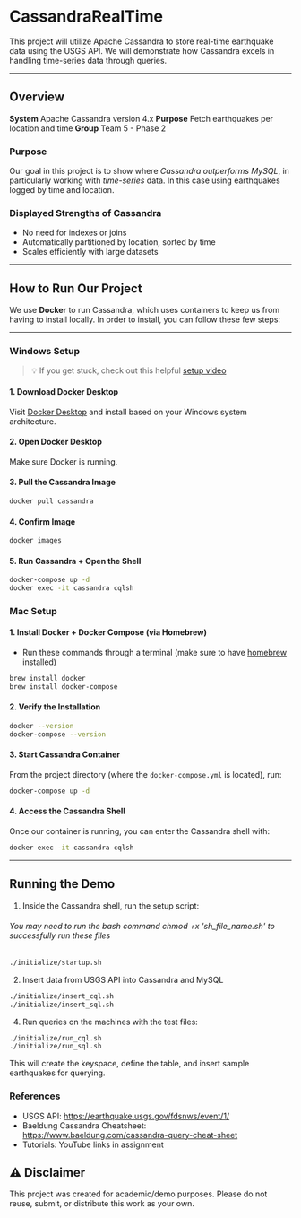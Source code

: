 # CassandraRealTime
This project will utilize Apache Cassandra to store real-time earthquake data using the USGS API. We will demonstrate how Cassandra excels in handling time-series data through queries. 

---

## Overview

**System** Apache Cassandra version 4.x
**Purpose** Fetch earthquakes per location and time
**Group** Team 5 - Phase 2

### Purpose

Our goal in this project is to show where _Cassandra outperforms MySQL_, in particularly working with _time-series_ data. In this case using earthquakes logged by time and location. 


### Displayed Strengths of Cassandra
- No need for indexes or joins
- Automatically partitioned by location, sorted by time
- Scales efficiently with large datasets

---

## How to Run Our Project

We use **Docker** to run Cassandra, which uses containers to keep us from having to install locally. In order to install, you can follow these few steps: 

---

### Windows Setup

> 💡 If you get stuck, check out this helpful [setup video](https://www.youtube.com/watch?v=ZyBBv1JmnWQ&ab_channel=CodeBear)

#### 1. Download Docker Desktop  
Visit [Docker Desktop](https://www.docker.com/products/docker-desktop/) and install based on your Windows system architecture.

#### 2. Open Docker Desktop  
Make sure Docker is running.

#### 3. Pull the Cassandra Image

```bash
docker pull cassandra
```

#### 4. Confirm Image

```bash
docker images
```

#### 5. Run Cassandra + Open the Shell

```bash
docker-compose up -d
docker exec -it cassandra cqlsh
```

### Mac Setup 

#### 1. Install Docker + Docker Compose (via Homebrew)
- Run these commands through a terminal (make sure to have [homebrew](https://brew.sh/) installed)

```bash
brew install docker
brew install docker-compose
```

#### 2. Verify the Installation

```bash
docker --version
docker-compose --version
```

#### 3. Start Cassandra Container

From the project directory (where the `docker-compose.yml` is located), run: 

```bash 
docker-compose up -d
```

#### 4. Access the Cassandra Shell

Once our container is running, you can enter the Cassandra shell with: 

```bash 
docker exec -it cassandra cqlsh
```

---

## Running the Demo

1. Inside the Cassandra shell, run the setup script:
###### You may need to run the bash command chmod +x 'sh_file_name.sh' to successfully run these files

```bash
./initialize/startup.sh
```

2. Insert data from USGS API into Cassandra and MySQL

```bash
./initialize/insert_cql.sh
./initialize/insert_sql.sh
```

4. Run queries on the machines with the test files:

```bash
./initialize/run_cql.sh
./initialize/run_sql.sh
```

This will create the keyspace, define the table, and insert sample earthquakes for querying.

### References
- USGS API: https://earthquake.usgs.gov/fdsnws/event/1/
- Baeldung Cassandra Cheatsheet: https://www.baeldung.com/cassandra-query-cheat-sheet
- Tutorials: YouTube links in assignment

## ⚠️ Disclaimer
This project was created for academic/demo purposes. Please do not reuse, submit, or distribute this work as your own.
